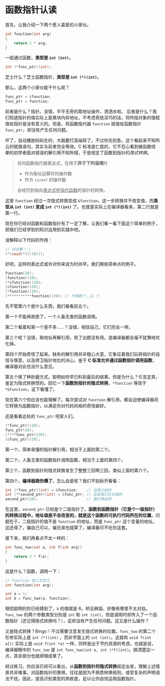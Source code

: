 # 函数指针认读

首先，让我介绍一下两个惹人喜爱的小家伙。

```c
int function(int arg)
{
    return 2 * arg;
}
```

一般通过函数，**类型是 `int (int)`**。

```c
int (*func_ptr)(int);
```

芝士什么？芝士函数指针，**类型是 `int (*)(int)`**。

那么，这两个小家伙能干什么呢？

```c
func_ptr = &function;
func_ptr = function;
```

前者是什么？指针。没错，平平无奇的取地址操作，洒洒水啦。
后者是什么？我们知道指针的值实际上是某块内存地址，不考虑奇技淫巧的话，将所指对象的值赋值给指针是没有意义的。但是，将函数指代器 `function` 赋值给函数指针 `func_ptr`，却没有产生任何问题。

坏了，自动播放妈妈生的，大脑要打高端局了。不过你先别急，这个看起来不知所云的赋值语句，其实与前者完全等效。C 标准是仁慈的，它不忍心看到被函数绕晕的初学者面对错误的解引用不知所措，于是规定了函数到指针的*隐式转换*。

> 任何函数指代器表达式，在用于**异于下列语境**时
>
> - 作为取址运算符的操作数
> - 作为 `sizeof` 的操作数
>
> 会经历到指向<u>表达式所指代函数</u>的指针的转换。

这里 `function` 经过一次隐式转换变成 `&function`。这一步转换并不改变值，而**类型从 `int (int)` 变成 `int (*)(int)`** 了。也就是实际上在编译器看来，第二行就是第一行。

现在你已经对函数和函数指针有了一定了解，让我们看一看下面这个简单的例子，把我们已经学到的知识运用到实践中吧。

请解释以下代码的作用：

```c
// 试试看！:)
(*(void(*)())0)();
```

好吧，这样的表达式或许对你来说为时尚早。我们换些简单点的例子。

```c
function(20);
(function)(20);
(*&function)(20);
(&function)(20);
(*function)(20);
(***********function)(20); // 不用数了，11 个
```

先不管第六个是什么东西，我们看看前五个。

第一个不能再熟悉了，一个人畜无害的函数调用。

第二个看着和第一个差不多……？没错，相信自己，它们完全一样。

第三个呢？没错，取地址再解引用，除了出题没有用。连编译器都会毫不犹豫地优化掉。

第四个开始奇怪了起来。缺失的解引用并非粗心大意，它象征着我们玩转指针的自信与惬意，以及捍卫指针地位的决心。鉴于 **C 标准允许通过函数指针调用函数**，编译器对此也没什么意见。

第五个换了种折磨方式。聪明如你早已料到最后的结果。但是为什么？引言定真，鉴定为隐式转换惯的。回忆一下**函数到指针的隐式转换**，`*function` 等效于 `*&function`，这下看懂了。

现在第六个你应该也能理解了。每次尝试对 `function` 解引用，都会迫使编译器将它转换为函数指针，以满足你对代码风格的奇怪癖好。

还是看看远处的 `func_ptr` 吧家人们。

```c
(*func_ptr)(20);
func_ptr(20);
(****func_ptr)(20);
(&func_ptr)(20);
```

第一个，简单易懂的指针解引用，相当于上面的第二个。

第二个，人畜无害的函数指针调用函数，相当于上面的第四个。

第三个，函数到指针的隐式转换发生了整整三回啊三回，类似上面的第六个。

第四个，**编译器跟你爆了**。怎么会是呢？我们不妨拆开看看：

```c
int (*func_ptr)(int) = &function;    // 这是之前的
int (**second_ptr)(int) = &func_ptr; // 这是我们正在做的
second_ptr(20);                      // 我们想这样
```

在这里，`second_ptr` 已经是个二级指针了。**函数到函数指针（它是个一级指针）的转换过程中，地址值是不会改变的，就是这个函数的可执行代码所在的位置**。问题在于，二级指针的值不是 `function` 的地址，而是 `func_ptr` 这个变量的地址。这还得了，骗自己可以，骗兄弟也就算了，编译器可不吃你这套。

接下来，我们再看点不太一样的：

```c
int func_two(int a, int f(int arg))
{
    return 3 * f(a);
}
```

这是什么？函数，调用一下：

```c
// function 如上文定义
int function(int arg);

int a = 1;
int b = func_two(a, function);
```

相信聪明的你已经猜到了，`b` 的值就是 6。桥豆麻袋，好像有哪里不太对劲。`func_two` 的两个参数类型分别是 `int` 和 `int (int)`，但是调用时却传入了一个函数指针（还记得隐式转换吗？），这却没有产生任何问题。这又是什么操作？

又是隐式转换？Bingo！不过需要注意发生隐式转换的位置。`func_two` 的第二个形参实际上是 `int (*)(int)` ，而非字面上的 `int (int)`。这就和 `void f(int a[])` 实际上是 `void f(int *a)` 一样，同样是出于节约资源的考虑。也就是说，编译器眼中的 `func_two` 是 `int func_two(int a, int (*f)(int)`。搞清楚这一点，其余部分也就顺理成章了。

经过练习，你应该已经可以看出，从**函数到指针的隐式转换**规定出发，理解上述情景并非难事。对函数指针的畏惧，往往是因为不熟悉转换规则，或受复杂的声明语法干扰。因此，提高识别类型的熟练度，足以让你自信运用函数指针。

